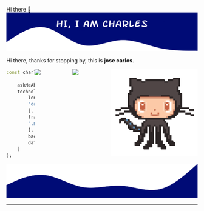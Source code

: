 Hi there 👋![head.png](https://raw.githubusercontent.com/iCharlesZ/FigureBed/master/img/readme-top.png)

Hi there, thanks for stopping by, this is **jose carlos**.

<img align='right' src="https://raw.githubusercontent.com/iCharlesZ/FigureBed/master/img/octocat.gif" width="230">
<img align='right' src="https://dart.dev/assets/shared/dart/icon/64.png" width="100">
<img align='right' src="https://hernandezmiguel.es/images/iconos/flutter.png" width="100">




```dart
const charles = {
    
    askMeAbout: ["web,mobile dev", "tech", "game"],       
    technologies: {
        lengague:[
        "dart","C#","javascript","java"               
        ],
        framework:[
        ".net","flutter","vue"
        ],                                            
        backEnd: ["Java", "net"],
        databases: ["MySql", "mssql"],
    }
};
```



![bottom.png](https://raw.githubusercontent.com/iCharlesZ/FigureBed/master/img/readme-bottom.png)

---
